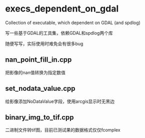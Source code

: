 # execs_dependent_on_gdal

Collection of executable, which dependent on GDAL (and spdlog)

写一些基于GDAL的工具集，依赖GDAL和spdlog两个库

随便写写，实际使用时难免会有很多bug

## nan_point_fill_in.cpp

把影像的nan值转换为指定数值

## set_nodata_value.cpp

给影像添加NoDataValue字段，使用arcgis显示时无黑边

## binary_img_to_tif.cpp

二进制文件转tif图，目前已测试果的数据格式仅仅fcomplex
